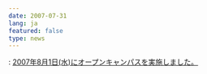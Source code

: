 ```yaml
---
date: 2007-07-31
lang: ja
featured: false
type: news
---
```

: <a href="2007/hi_opencampus2007.pdf">2007年8月1日(水)にオープンキャンパスを実施しました。</a>
